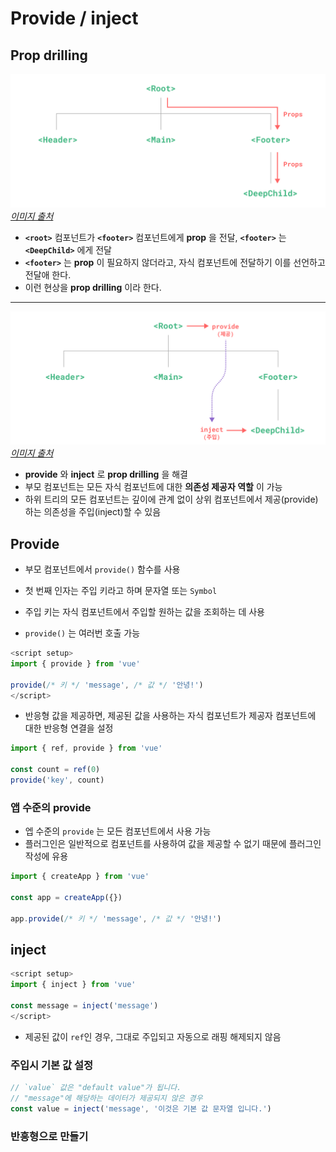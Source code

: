 # Provide / inject

## Prop drilling [<Badge type="tip" text="원문" vertical="middle"/>](https://vuejs.org/guide/components/provide-inject.html#prop-drilling)

![prop-drilling](./images/prop-drilling.png)*[이미지 출처](https://vuejs.org/guide/components/provide-inject.html)*

- **`<root>`** 컴포넌트가 **`<footer>`** 컴포넌트에게 **prop** 을 전달, **`<footer>`** 는 **`<DeepChild>`** 에게 전달
- **`<footer>`** 는 **prop** 이 필요하지 않더라고, 자식 컴포넌트에 전달하기 이를 선언하고 전달애 한다.
- 이런 현상을 **prop drilling** 이라 한다.

---------

![provide-inject](./images/provide-inject.png)*[이미지 출처](https://vuejs.org/guide/components/provide-inject.html)*

- **provide** 와 **inject** 로 **prop drilling** 을 해결
- 부모 컴포넌트는 모든 자식 컴포넌트에 대한 **의존성 제공자 역할** 이 가능
- 하위 트리의 모든 컴포넌트는 깊이에 관계 없이 상위 컴포넌트에서 제공(provide)하는 의존성을 주입(inject)할 수 있음

## Provide

- 부모 컴포넌트에서 `provide()`[<Badge type="tip" text="doc" vertical="middle"/>](https://ko.vuejs.org/api/composition-api-dependency-injection.html#provide) 함수를 사용

- 첫 번째 인자는 주입 키라고 하며 문자열 또는 `Symbol` 
- 주입 키는 자식 컴포넌트에서 주입할 원하는 값을 조회하는 데 사용
- `provide()` 는 여러번 호출 가능

```js
<script setup>
import { provide } from 'vue'

provide(/* 키 */ 'message', /* 값 */ '안녕!')
</script>
```

- 반응형 값을 제공하면, 제공된 값을 사용하는 자식 컴포넌트가 제공자 컴포넌트에 대한 반응형 연결을 설정

```js
import { ref, provide } from 'vue'

const count = ref(0)
provide('key', count)
```

### 앱 수준의 provide

- 엡 수준의 `provide` 는 모든 컴포넌트에서 사용 가능
- 플러그인은 일반적으로 컴포넌트를 사용하여 값을 제공할 수 없기 때문에 플러그인 작성에 유용

```js
import { createApp } from 'vue'

const app = createApp({})

app.provide(/* 키 */ 'message', /* 값 */ '안녕!')
```

## inject

```js
<script setup>
import { inject } from 'vue'

const message = inject('message')
</script>
```
- 제공된 값이 `ref`인 경우, 그대로 주입되고 자동으로 래핑 해제되지 않음


### 주입시 기본 값 설정

```js
// `value` 값은 "default value"가 됩니다.
// "message"에 해당하는 데이터가 제공되지 않은 경우
const value = inject('message', '이것은 기본 값 문자열 입니다.')
```


### 반흥형으로 만들기